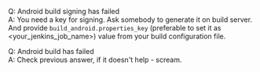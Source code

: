 Q: Android build signing has failed  
A: You need a key for signing. Ask somebody to generate it on build server. And provide `build_android.properties_key` (preferable to set it as <your_jenkins_job_name>) value from your build configuration file.

Q: Android build has failed  
A: Check previous answer, if it doesn't help - scream.
